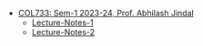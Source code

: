 - [COL733: Sem-1 2023-24, Prof. Abhilash Jindal](https://abhilash-jindal.com/teaching/2023-1-col-733/)
    - [Lecture-Notes-1](https://drive.google.com/drive/u/0/folders/1WkQj2TVEzQ2B951BQTO18TfNaTK4pFNz)
    - [Lecture-Notes-2](https://github.com/codenet/public-notes)
